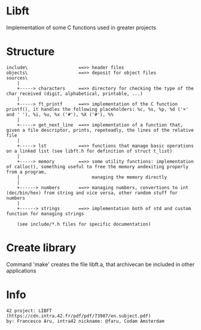 # Libft
Implementation of some C functions used in greater projects

# Structure
    include\                   ==>> header files
    objects\                   ==>> deposit for object files
    sources\
        |
        +-----> characters     ==>> directory for checking the type of the char received (digit, alphabetical, printable, ...)
        |
        +-----> ft_printf      ==>> implementation of the C function printf(), it handles the following placeholders: %c, %s, %p, %d ('+' and ' '), %i, %u, %x ('#'), %X ('#'), %%
        |
        +-----> get_next_line  ==>> implementation of a function that, given a file descriptor, prints, repeteadly, the lines of the relative file
        |
        +-----> lst            ==>> functions that manage basic operations on a linked list (see libft.h for definition of struct t_list)
        |
        +-----> memory         ==>> some utility functions: implementation of calloc(), something useful to free the memory andexiting properly from a program,
        |                           managing the memory directly
        |
        +------> numbers       ==>> managing numbers, convertions to int (dec/bin/hex) from string and vice versa, other random stuff for numbers
        |
        +------> strings       ==>> implementation both of std and custom function for managing strings

        (see include/*.h files for specific documentation)

# Create library
Command 'make' creates the file libft.a, that archivecan be included in other applications

# Info
    42 project: LIBFT (https://cdn.intra.42.fr/pdf/pdf/73987/en.subject.pdf)
    by: Francesco Aru, intra42 nickname: @faru, Codam Amsterdam
